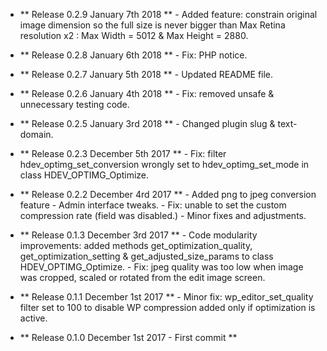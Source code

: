 - ** Release 0.2.9 January 7th 2018 **
              - Added feature: constrain original image dimension so the full size is never bigger than Max Retina resolution x2 : Max Width = 5012 & Max Height = 2880.
              
- ** Release 0.2.8 January 6th 2018 **
              - Fix: PHP notice.
              
- ** Release 0.2.7 January 5th 2018 **
              - Updated README file.

- ** Release 0.2.6 January 4th 2018 **
              - Fix: removed unsafe & unnecessary testing code.

- ** Release 0.2.5 January 3rd 2018 **
              - Changed plugin slug & text-domain.
              
- ** Release 0.2.3 December 5th 2017 **
              - Fix: filter hdev_optimg_set_conversion wrongly set to hdev_optimg_set_mode in class HDEV_OPTIMG_Optimize.

- ** Release 0.2.2 December 4rd 2017 **
              - Added png to jpeg conversion feature
              - Admin interface tweaks. 
              - Fix: unable to set the custom compression rate (field was disabled.)
              - Minor fixes and adjustments.

- ** Release 0.1.3 December 3rd 2017 **
              - Code modularity improvements: added methods get_optimization_quality, get_optimization_setting & get_adjusted_size_params to class HDEV_OPTIMG_Optimize.
              - Fix: jpeg quality was too low when image was cropped, scaled or rotated from the edit image screen.
              
- ** Release 0.1.1 December 1st 2017 **
              - Minor fix: wp_editor_set_quality filter set to 100 to disable WP compression added only if optimization is active.

- ** Release 0.1.0 December 1st 2017 - First commit **
